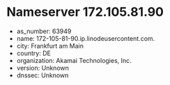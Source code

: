 # Nameserver 172.105.81.90

* as_number: 63949
* name: 172-105-81-90.ip.linodeusercontent.com.
* city: Frankfurt am Main
* country: DE
* organization: Akamai Technologies, Inc.
* version: Unknown
* dnssec: Unknown
